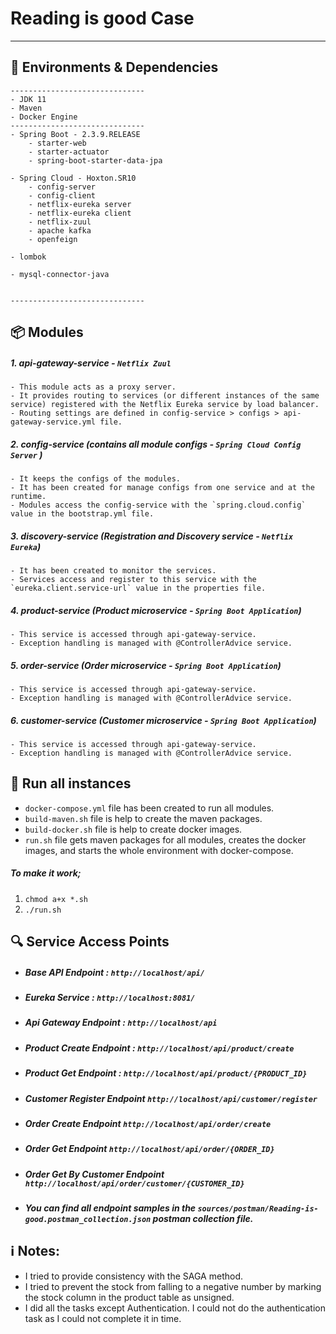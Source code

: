 # Reading is good Case
---------------

## 🔨 Environments & Dependencies
```
------------------------------
- JDK 11
- Maven
- Docker Engine
------------------------------
- Spring Boot - 2.3.9.RELEASE
    - starter-web
    - starter-actuator
    - spring-boot-starter-data-jpa

- Spring Cloud - Hoxton.SR10
    - config-server
    - config-client
    - netflix-eureka server
    - netflix-eureka client
    - netflix-zuul
    - apache kafka
    - openfeign

- lombok 

- mysql-connector-java 


------------------------------
```

## 📦 Modules
##### 1. api-gateway-service - `Netflix Zuul`
    - This module acts as a proxy server. 
    - It provides routing to services (or different instances of the same service) registered with the Netflix Eureka service by load balancer.
    - Routing settings are defined in config-service > configs > api-gateway-service.yml file.
##### 2. config-service (contains all module configs - `Spring Cloud Config Server` )
    - It keeps the configs of the modules.
    - It has been created for manage configs from one service and at the runtime.
    - Modules access the config-service with the `spring.cloud.config` value in the bootstrap.yml file.
##### 3. discovery-service (Registration and Discovery service - `Netflix Eureka`)
    - It has been created to monitor the services.
    - Services access and register to this service with the `eureka.client.service-url` value in the properties file.
##### 4. product-service (Product microservice - `Spring Boot Application`)
    - This service is accessed through api-gateway-service.
    - Exception handling is managed with @ControllerAdvice service.
##### 5. order-service (Order microservice - `Spring Boot Application`)
    - This service is accessed through api-gateway-service.
    - Exception handling is managed with @ControllerAdvice service.
##### 6. customer-service (Customer microservice - `Spring Boot Application`)
    - This service is accessed through api-gateway-service.
    - Exception handling is managed with @ControllerAdvice service.


## 🚀 Run all instances
 - `docker-compose.yml` file has been created to run all modules.
 - `build-maven.sh` file is help to create the maven packages.
 - `build-docker.sh` file is help to create docker images.
 - `run.sh` file gets maven packages for all modules, creates the docker images, and starts the whole environment with docker-compose. 

 ##### To make it work;
  1. `chmod a+x *.sh`
  2. `./run.sh`

## 🔍 Service Access Points
- ##### Base API Endpoint : `http://localhost/api/`
- ##### Eureka Service : `http://localhost:8081/`
- ##### Api Gateway Endpoint : `http://localhost/api`
- ##### Product Create Endpoint : `http://localhost/api/product/create`
- ##### Product Get Endpoint : `http://localhost/api/product/{PRODUCT_ID}`
- ##### Customer Register Endpoint `http://localhost/api/customer/register`
- ##### Order Create Endpoint `http://localhost/api/order/create`
- ##### Order Get Endpoint `http://localhost/api/order/{ORDER_ID}`
- ##### Order Get By Customer Endpoint `http://localhost/api/order/customer/{CUSTOMER_ID}`

- ##### You can find all endpoint samples in the `sources/postman/Reading-is-good.postman_collection.json` postman collection file.

## ℹ️ Notes:

- I tried to provide consistency with the SAGA method.
- I tried to prevent the stock from falling to a negative number by marking the stock column in the product table as unsigned.
- I did all the tasks except Authentication. I could not do the authentication task as I could not complete it in time.
